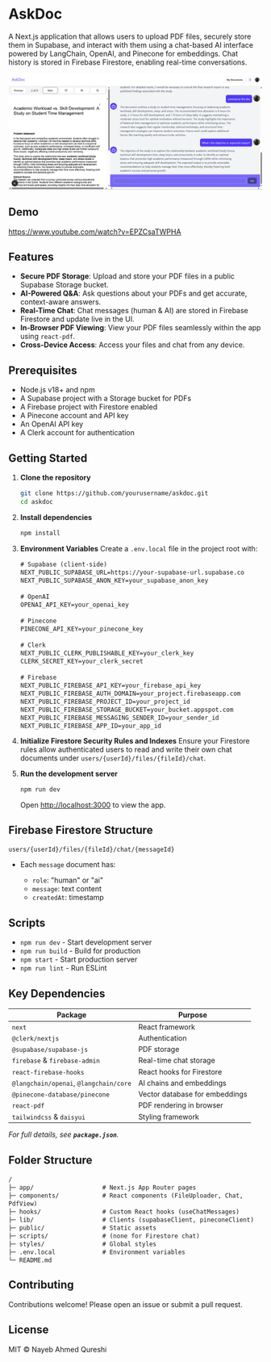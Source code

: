 # AskDoc

A Next.js application that allows users to upload PDF files, securely store them in Supabase, and interact with them using a chat-based AI interface powered by LangChain, OpenAI, and Pinecone for embeddings. Chat history is stored in Firebase Firestore, enabling real-time conversations.

![alt text](image-1.png)
## Demo

https://www.youtube.com/watch?v=EPZCsaTWPHA


## Features

* **Secure PDF Storage**: Upload and store your PDF files in a public Supabase Storage bucket.
* **AI-Powered Q\&A**: Ask questions about your PDFs and get accurate, context-aware answers.
* **Real-Time Chat**: Chat messages (human & AI) are stored in Firebase Firestore and update live in the UI.
* **In-Browser PDF Viewing**: View your PDF files seamlessly within the app using `react-pdf`.
* **Cross-Device Access**: Access your files and chat from any device.

## Prerequisites

* Node.js v18+ and npm
* A Supabase project with a Storage bucket for PDFs
* A Firebase project with Firestore enabled
* A Pinecone account and API key
* An OpenAI API key
* A Clerk account for authentication

## Getting Started

1. **Clone the repository**

   ```bash
   git clone https://github.com/yourusername/askdoc.git
   cd askdoc
   ```

2. **Install dependencies**

   ```bash
   npm install
   ```

3. **Environment Variables**
   Create a `.env.local` file in the project root with:

   ```env
   # Supabase (client-side)
   NEXT_PUBLIC_SUPABASE_URL=https://your-supabase-url.supabase.co
   NEXT_PUBLIC_SUPABASE_ANON_KEY=your_supabase_anon_key

   # OpenAI
   OPENAI_API_KEY=your_openai_key

   # Pinecone
   PINECONE_API_KEY=your_pinecone_key

   # Clerk
   NEXT_PUBLIC_CLERK_PUBLISHABLE_KEY=your_clerk_key
   CLERK_SECRET_KEY=your_clerk_secret

   # Firebase
   NEXT_PUBLIC_FIREBASE_API_KEY=your_firebase_api_key
   NEXT_PUBLIC_FIREBASE_AUTH_DOMAIN=your_project.firebaseapp.com
   NEXT_PUBLIC_FIREBASE_PROJECT_ID=your_project_id
   NEXT_PUBLIC_FIREBASE_STORAGE_BUCKET=your_bucket.appspot.com
   NEXT_PUBLIC_FIREBASE_MESSAGING_SENDER_ID=your_sender_id
   NEXT_PUBLIC_FIREBASE_APP_ID=your_app_id
   ```

4. **Initialize Firestore Security Rules and Indexes**
   Ensure your Firestore rules allow authenticated users to read and write their own chat documents under `users/{userId}/files/{fileId}/chat`.

5. **Run the development server**

   ```bash
   npm run dev
   ```

   Open [http://localhost:3000](http://localhost:3000) to view the app.

## Firebase Firestore Structure

```
users/{userId}/files/{fileId}/chat/{messageId}
```

* Each `message` document has:

  * `role`: "human" or "ai"
  * `message`: text content
  * `createdAt`: timestamp

## Scripts

* `npm run dev` - Start development server
* `npm run build` - Build for production
* `npm start` - Start production server
* `npm run lint` - Run ESLint

## Key Dependencies

| Package                                | Purpose                        |
| -------------------------------------- | ------------------------------ |
| `next`                                 | React framework                |
| `@clerk/nextjs`                        | Authentication                 |
| `@supabase/supabase-js`                | PDF storage                    |
| `firebase` & `firebase-admin`          | Real-time chat storage         |
| `react-firebase-hooks`                 | React hooks for Firestore      |
| `@langchain/openai`, `@langchain/core` | AI chains and embeddings       |
| `@pinecone-database/pinecone`          | Vector database for embeddings |
| `react-pdf`                            | PDF rendering in browser       |
| `tailwindcss` & `daisyui`              | Styling framework              |

*For full details, see **`package.json`**.*

## Folder Structure

```plaintext
/
├─ app/                   # Next.js App Router pages
├─ components/            # React components (FileUploader, Chat, PdfView)
├─ hooks/                 # Custom React hooks (useChatMessages)
├─ lib/                   # Clients (supabaseClient, pineconeClient)
├─ public/                # Static assets
├─ scripts/               # (none for Firestore chat)
├─ styles/                # Global styles
├─ .env.local             # Environment variables
└─ README.md
```

## Contributing

Contributions welcome! Please open an issue or submit a pull request.

## License

MIT © Nayeb Ahmed Qureshi
